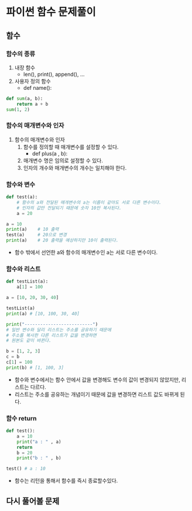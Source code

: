 # 파이썬 함수 문제풀이

## 함수

### 함수의 종류

1. 내장 함수
   - len(), print(), append(), ...
2. 사용자 정의 함수
   - def name():

```python
def sum(a, b):
    return a + b
sum(1, 2)
```

### 함수의 매개변수와 인자

1. 함수의 매개변수와 인자
   1. 함수를 정의할 때 매개변수를 설정할 수 있다.
      - def plus(a , b):
   2. 매개변수 명은 임의로 설정할 수 있다.
   3. 인자의 개수와 매개변수의 개수는 일치해야 한다.

### 함수와 변수

```python
def test(a):
    # 함수의 a와 전달된 매개변수의 a는 이름이 같아도 서로 다른 변수이다.
    # 인자의 값만 전달되기 때문에 숫자 10만 복사된다.
    a = 20

a = 10
print(a)    # 10 출력
test(a)     # 20으로 변경
print(a)    # 20 출력을 예상하지만 10이 출력된다.
```

- 함수 밖에서 선언한 a와 함수의 매개변수인 a는 서로 다른 변수이다.

### 함수와 리스트

```python
def testList(a):
    a[1] = 100

a = [10, 20, 30, 40]

testList(a)
print(a) # [10, 100, 30, 40]

print("--------------------------")
# 일반 변수와 달리 리스트는 주소를 공유하기 때문에
# 주소를 복사한 다른 리스트가 값을 변경하면
# 원본도 같이 바뀐다.

b = [1, 2, 3]
c = b
c[1] = 100
print(b) # [1, 100, 3]
```

- 함수와 변수에서는 함수 안에서 값을 변경해도 변수의 값이 변경되지 않았지만, 리스트는 다르다.
- 리스트는 주소를 공유하는 개념이기 때문에
  값을 변경하면 리스트 값도 바뀌게 된다.

### 함수 return

```python
def test():
    a = 10
    print("a : " , a)
    return
    b = 20
    print("b : " , b)

test() # a : 10
```

- 함수는 리턴을 통해서 함수를 즉시 종료할수있다.

## 다시 풀어볼 문제

